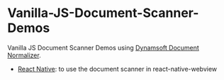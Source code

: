 # Vanilla-JS-Document-Scanner-Demos

Vanilla JS Document Scanner Demos using [Dynamsoft Document Normalizer](https://www.dynamsoft.com/document-normalizer/docs/core/introduction/).

* [React Native](https://tony-xlh.github.io/Vanilla-JS-Document-Scanner-Demos/react-native/): to use the document scanner in react-native-webview
